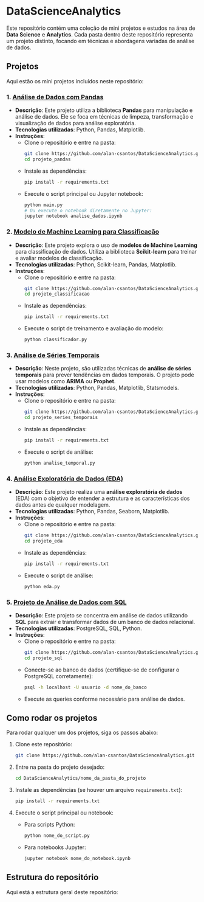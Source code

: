# DataScienceAnalytics

Este repositório contém uma coleção de mini projetos e estudos na área de **Data Science** e **Analytics**. Cada pasta dentro deste repositório representa um projeto distinto, focando em técnicas e abordagens variadas de análise de dados.

## Projetos

Aqui estão os mini projetos incluídos neste repositório:

### 1. **[Análise de Dados com Pandas](projeto_pandas)**
- **Descrição**: Este projeto utiliza a biblioteca **Pandas** para manipulação e análise de dados. Ele se foca em técnicas de limpeza, transformação e visualização de dados para análise exploratória.
- **Tecnologias utilizadas**: Python, Pandas, Matplotlib.
- **Instruções**: 
    - Clone o repositório e entre na pasta:
      ```bash
      git clone https://github.com/alan-csantos/DataScienceAnalytics.git
      cd projeto_pandas
      ```
    - Instale as dependências:
      ```bash
      pip install -r requirements.txt
      ```
    - Execute o script principal ou Jupyter notebook:
      ```bash
      python main.py
      # Ou execute o notebook diretamente no Jupyter:
      jupyter notebook analise_dados.ipynb
      ```

### 2. **[Modelo de Machine Learning para Classificação](projeto_classificacao)**
- **Descrição**: Este projeto explora o uso de **modelos de Machine Learning** para classificação de dados. Utiliza a biblioteca **Scikit-learn** para treinar e avaliar modelos de classificação.
- **Tecnologias utilizadas**: Python, Scikit-learn, Pandas, Matplotlib.
- **Instruções**:
    - Clone o repositório e entre na pasta:
      ```bash
      git clone https://github.com/alan-csantos/DataScienceAnalytics.git
      cd projeto_classificacao
      ```
    - Instale as dependências:
      ```bash
      pip install -r requirements.txt
      ```
    - Execute o script de treinamento e avaliação do modelo:
      ```bash
      python classificador.py
      ```

### 3. **[Análise de Séries Temporais](projeto_series_temporais)**
- **Descrição**: Neste projeto, são utilizadas técnicas de **análise de séries temporais** para prever tendências em dados temporais. O projeto pode usar modelos como **ARIMA** ou **Prophet**.
- **Tecnologias utilizadas**: Python, Pandas, Matplotlib, Statsmodels.
- **Instruções**:
    - Clone o repositório e entre na pasta:
      ```bash
      git clone https://github.com/alan-csantos/DataScienceAnalytics.git
      cd projeto_series_temporais
      ```
    - Instale as dependências:
      ```bash
      pip install -r requirements.txt
      ```
    - Execute o script de análise:
      ```bash
      python analise_temporal.py
      ```

### 4. **[Análise Exploratória de Dados (EDA)](projeto_eda)**
- **Descrição**: Este projeto realiza uma **análise exploratória de dados** (EDA) com o objetivo de entender a estrutura e as características dos dados antes de qualquer modelagem.
- **Tecnologias utilizadas**: Python, Pandas, Seaborn, Matplotlib.
- **Instruções**:
    - Clone o repositório e entre na pasta:
      ```bash
      git clone https://github.com/alan-csantos/DataScienceAnalytics.git
      cd projeto_eda
      ```
    - Instale as dependências:
      ```bash
      pip install -r requirements.txt
      ```
    - Execute o script de análise:
      ```bash
      python eda.py
      ```

### 5. **[Projeto de Análise de Dados com SQL](projeto_sql)**
- **Descrição**: Este projeto se concentra em análise de dados utilizando **SQL** para extrair e transformar dados de um banco de dados relacional.
- **Tecnologias utilizadas**: PostgreSQL, SQL, Python.
- **Instruções**:
    - Clone o repositório e entre na pasta:
      ```bash
      git clone https://github.com/alan-csantos/DataScienceAnalytics.git
      cd projeto_sql
      ```
    - Conecte-se ao banco de dados (certifique-se de configurar o PostgreSQL corretamente):
      ```bash
      psql -h localhost -U usuario -d nome_do_banco
      ```
    - Execute as queries conforme necessário para análise de dados.

## Como rodar os projetos

Para rodar qualquer um dos projetos, siga os passos abaixo:

1. Clone este repositório:
    ```bash
    git clone https://github.com/alan-csantos/DataScienceAnalytics.git
    ```

2. Entre na pasta do projeto desejado:
    ```bash
    cd DataScienceAnalytics/nome_da_pasta_do_projeto
    ```

3. Instale as dependências (se houver um arquivo `requirements.txt`):
    ```bash
    pip install -r requirements.txt
    ```

4. Execute o script principal ou notebook:
    - Para scripts Python:
        ```bash
        python nome_do_script.py
        ```
    - Para notebooks Jupyter:
        ```bash
        jupyter notebook nome_do_notebook.ipynb
        ```

## Estrutura do repositório

Aqui está a estrutura geral deste repositório:

